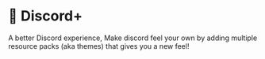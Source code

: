 # 🎨 Discord+

A better Discord experience, Make discord feel your own by adding multiple resource packs (aka themes) that gives you a new feel!


